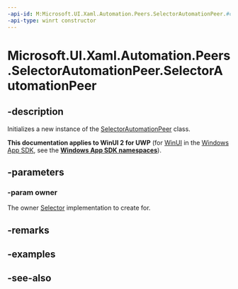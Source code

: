 ```yaml
---
-api-id: M:Microsoft.UI.Xaml.Automation.Peers.SelectorAutomationPeer.#ctor(Microsoft.UI.Xaml.Controls.Primitives.Selector)
-api-type: winrt constructor
---
```


<!-- Method syntax
public SelectorAutomationPeer(Windows.UI.Xaml.Controls.Primitives.Selector owner)
-->

# Microsoft.UI.Xaml.Automation.Peers.SelectorAutomationPeer.SelectorAutomationPeer

## -description
Initializes a new instance of the [SelectorAutomationPeer](selectorautomationpeer.md) class.

**This documentation applies to WinUI 2 for UWP** (for [WinUI](/windows/apps/winui/winui3/) in the [Windows App SDK](/windows/apps/windows-app-sdk/), see the **[Windows App SDK namespaces](/windows/windows-app-sdk/api/winrt/)**).

## -parameters
### -param owner
The owner [Selector](../microsoft.ui.xaml.controls.primitives/selector.md) implementation to create for.

## -remarks

## -examples

## -see-also
